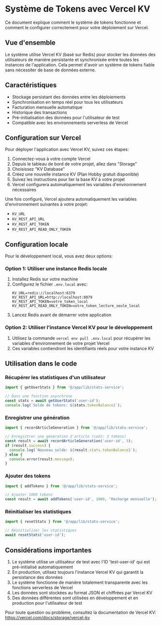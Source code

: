 # Système de Tokens avec Vercel KV

Ce document explique comment le système de tokens fonctionne et comment le configurer correctement pour votre déploiement sur Vercel.

## Vue d'ensemble

Le système utilise Vercel KV (basé sur Redis) pour stocker les données des utilisateurs de manière persistante et synchronisée entre toutes les instances de l'application. Cela permet d'avoir un système de tokens fiable sans nécessiter de base de données externe.

## Caractéristiques

- Stockage persistant des données entre les déploiements
- Synchronisation en temps réel pour tous les utilisateurs
- Facturation mensuelle automatique
- Historique des transactions
- Pré-initialisation des données pour l'utilisateur de test
- Compatible avec les environnements serverless de Vercel

## Configuration sur Vercel

Pour déployer l'application avec Vercel KV, suivez ces étapes:

1. Connectez-vous à votre compte Vercel
2. Depuis le tableau de bord de votre projet, allez dans "Storage"
3. Choisissez "KV Database"
4. Créez une nouvelle instance KV (Plan Hobby gratuit disponible)
5. Suivez les instructions pour lier la base KV à votre projet
6. Vercel configurera automatiquement les variables d'environnement nécessaires

Une fois configuré, Vercel ajoutera automatiquement les variables d'environnement suivantes à votre projet:
- `KV_URL`
- `KV_REST_API_URL`
- `KV_REST_API_TOKEN`
- `KV_REST_API_READ_ONLY_TOKEN`

## Configuration locale

Pour le développement local, vous avez deux options:

### Option 1: Utiliser une instance Redis locale

1. Installez Redis sur votre machine
2. Configurez le fichier `.env.local` avec:
   ```
   KV_URL=redis://localhost:6379
   KV_REST_API_URL=http://localhost:8079
   KV_REST_API_TOKEN=votre_token_local
   KV_REST_API_READ_ONLY_TOKEN=votre_token_lecture_seule_local
   ```
3. Lancez Redis avant de démarrer votre application

### Option 2: Utiliser l'instance Vercel KV pour le développement

1. Utilisez la commande `vercel env pull .env.local` pour récupérer les variables d'environnement de votre projet Vercel
2. Ces variables contiendront les identifiants réels pour votre instance KV

## Utilisation dans le code

### Récupérer les statistiques d'un utilisateur

```typescript
import { getUserStats } from '@/app/lib/stats-service';

// Dans une fonction asynchrone
const stats = await getUserStats('user-id');
console.log(`Solde de tokens: ${stats.tokenBalance}`);
```

### Enregistrer une génération

```typescript
import { recordArticleGeneration } from '@/app/lib/stats-service';

// Enregistrer une génération d'article (coût: 3 tokens)
const result = await recordArticleGeneration('user-id', 3);
if (result.success) {
  console.log(`Nouveau solde: ${result.stats.tokenBalance}`);
} else {
  console.error(result.message);
}
```

### Ajouter des tokens

```typescript
import { addTokens } from '@/app/lib/stats-service';

// Ajouter 1000 tokens
const result = await addTokens('user-id', 1000, 'Recharge mensuelle');
```

### Réinitialiser les statistiques

```typescript
import { resetStats } from '@/app/lib/stats-service';

// Réinitialiser les statistiques
await resetStats('user-id');
```

## Considérations importantes

1. Le système utilise un utilisateur de test avec l'ID 'test-user-id' qui est pré-initialisé automatiquement
2. En production, utilisez toujours l'instance Vercel KV qui garantit la persistance des données
3. Le système fonctionne de manière totalement transparente avec les fonctions serverless de Vercel
4. Les données sont stockées au format JSON et chiffrées par Vercel KV
5. Des données différentes sont utilisées en développement et en production pour l'utilisateur de test

Pour toute question ou problème, consultez la documentation de Vercel KV: https://vercel.com/docs/storage/vercel-kv 